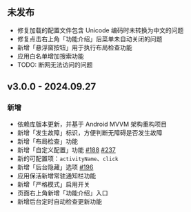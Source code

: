 ## 未发布

- 修复加载的配置文件包含 Unicode 编码时未转换为中文的问题
- 修复点击右上角「功能介绍」后菜单未自动关闭的问题
- 新增「悬浮窗按钮」用于执行布局检查功能
- 应用白名单增加搜索功能
- TODO: 断网无法访问的问题

## v3.0.0 - 2024.09.27

### 新增

- 依赖库版本更新，并基于 Android MVVM 架构重构项目
- 新增「发生故障」标识，方便判断无障碍是否发生故障
- 新增「布局检查」功能
- 新增「自定义配置」功能 [#188](https://github.com/GuoXiCheng/SKIP/issues/188) [#237](https://github.com/GuoXiCheng/SKIP/issues/237)
- 新的可配置项：`activityName`、`click`
- 新增「后台隐藏」选项 [#196](https://github.com/GuoXiCheng/SKIP/issues/196)
- 应用保活新增常驻通知栏功能
- 新增「严格模式」启用开关
- 页面右上角新增「功能介绍」入口
- 新增后台定时自动检查更新功能
